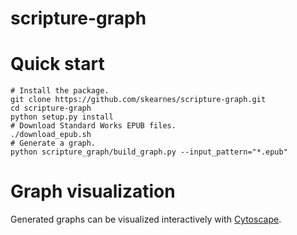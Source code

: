 # scripture-graph

# Quick start

```shell
# Install the package.
git clone https://github.com/skearnes/scripture-graph.git
cd scripture-graph
python setup.py install
# Download Standard Works EPUB files.
./download_epub.sh
# Generate a graph.
python scripture_graph/build_graph.py --input_pattern="*.epub"
```

# Graph visualization

Generated graphs can be visualized interactively with
[Cytoscape](https://cytoscape.org).
